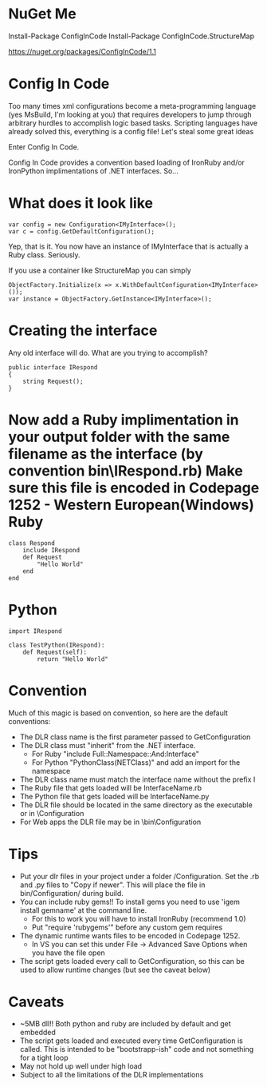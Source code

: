 NuGet Me
========
Install-Package ConfigInCode
Install-Package ConfigInCode.StructureMap

https://nuget.org/packages/ConfigInCode/1.1

Config In Code
==============

Too many times xml configurations become a meta-programming language (yes MsBuild, I'm looking at you) that
requires developers to jump through arbitrary hurdles to accomplish logic based tasks.  Scripting languages
have already solved this, everything is a config file!  Let's steal some great ideas

Enter Config In Code.

Config In Code provides a convention based loading of IronRuby and/or IronPython implimentations of .NET interfaces.  So...

What does it look like
======================
````
var config = new Configuration<IMyInterface>();
var c = config.GetDefaultConfiguration();
````

Yep, that is it.  You now have an instance of IMyInterface that is actually a Ruby class.  Seriously.

If you use a container like StructureMap you can simply
````
ObjectFactory.Initialize(x => x.WithDefaultConfiguration<IMyInterface>());
var instance = ObjectFactory.GetInstance<IMyInterface>();
````

Creating the interface
======================
Any old interface will do.  What are you trying to accomplish?
````
public interface IRespond
{
    string Request();
}
````

Now add a Ruby implimentation in your output folder with the same filename as the interface (by convention bin\IRespond.rb)
Make sure this file is encoded in Codepage 1252 - Western European(Windows)
Ruby
====
````
class Respond
    include IRespond
    def Request
        "Hello World"
    end    
end
````
Python
======
````
import IRespond

class TestPython(IRespond):
    def Request(self):
		return "Hello World"
````

Convention
==========
Much of this magic is based on convention, so here are the default conventions:
* The DLR class name is the first parameter passed to GetConfiguration
* The DLR class must "inherit" from the .NET interface.  
    * For Ruby "include Full::Namespace::And:Interface"
    * For Python "PythonClass(NETClass)" and add an import for the namespace
* The DLR class name must match the interface name without the prefix I
* The Ruby file that gets loaded will be InterfaceName.rb
* The Python file that gets loaded will be InterfaceName.py
* The DLR file should be located in the same directory as the executable or in \Configuration
* For Web apps the DLR file may be in \bin\Configuration

Tips
====
* Put your dlr files in your project under a folder /Configuration.  Set the .rb and .py files to "Copy if newer".  This will place the file in bin/Configuration/ during build.
* You can include ruby gems!!  To install gems you need to use 'igem install gemname' at the command line.  
    * For this to work you will have to install IronRuby (recommend 1.0)
    * Put "require 'rubygems'" before any custom gem requires
* The dynamic runtime wants files to be encoded in Codepage 1252.
    * In VS you can set this under File -> Advanced Save Options when you have the file open
* The script gets loaded every call to GetConfiguration, so this can be used to allow runtime changes (but see the caveat below)

Caveats
=======
* ~5MB dll!!  Both python and ruby are included by default and get embedded
* The script gets loaded and executed every time GetConfiguration is called.  This is intended to be "bootstrapp-ish" code and not something for a tight loop
* May not hold up well under high load
* Subject to all the limitations of the DLR implementations
